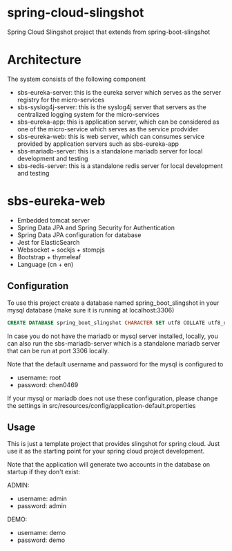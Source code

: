 # spring-cloud-slingshot

Spring Cloud Slingshot project that extends from spring-boot-slingshot

# Architecture

The system consists of the following component

* sbs-eureka-server: this is the eureka server which serves as the server registry for the micro-services
* sbs-syslog4j-server: this is the syslog4j server that servers as the centralized logging system for the micro-services
* sbs-eureka-app: this is application server, which can be considered as one of the micro-service which serves as the service prodvider
* sbs-eureka-web: this is web server, which can consumes service provided by application servers such as sbs-eureka-app
* sbs-mariadb-server: this is a standalone mariadb server for local development and testing
* sbs-redis-server: this is a standalone redis server for local development and testing

# sbs-eureka-web

* Embedded tomcat server
* Spring Data JPA and Spring Security for Authentication
* Spring Data JPA configuration for database
* Jest for ElasticSearch
* Websocket + sockjs + stompjs
* Bootstrap + thymeleaf
* Language (cn + en)

## Configuration

To use this project create a database named spring_boot_slingshot in your mysql database (make sure it is running at localhost:3306)

```sql
CREATE DATABASE spring_boot_slingshot CHARACTER SET utf8 COLLATE utf8_unicode_ci;
```

In case you do not have the mariadb or mysql server installed, locally, you can also run the sbs-mariadb-server which is a standalone mariadb server 
that can be run at port 3306 locally.

Note that the default username and password for the mysql is configured to 

* username: root
* password: chen0469

If your mysql or mariadb does not use these configuration, please change the settings in src/resources/config/application-default.properties

## Usage

This is just a template project that provides slingshot for spring cloud. Just use it as the starting point for your spring cloud project development.

Note that the application will generate two accounts in the database on startup if they don't exist:

ADMIN:

* username: admin
* password: admin

DEMO:

* username: demo
* password: demo

